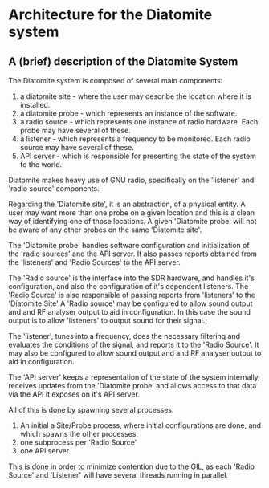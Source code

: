 # Architecture for the Diatomite system
## A (brief) description of the Diatomite System

The Diatomite system is composed of several main components:
1. a diatomite site - where the user may describe the location where it is installed.
2. a diatomite probe - which represents an instance of the software.
3. a radio source - which represents one instance of radio hardware. Each probe may have several of these.
4. a listener - which represents a frequency to be monitored. Each radio source may have several of these.
5. API server - which is responsible for presenting the state of the system to the world.

Diatomite makes heavy use of GNU radio, specifically on the 'listener' and 'radio source' components.

Regarding the 'Diatomite site', it is an abstraction, of a physical entity. A user may want more than one probe on a given location and this is a clean way of identifying one of those locations. A given 'Diatomite probe' will not be aware of any other probes on the same 'Diatomite site'.

The 'Diatomite probe' handles software configuration and initialization of the 'radio sources' and the API server.
It also passes reports obtained from the 'listeners' and 'Radio Sources' to the API server.

The 'Radio source' is the interface into the SDR hardware, and handles it's configuration, and also the configuration of it's dependent listeners.
The 'Radio Source' is also responsible of passing reports from 'listeners' to the 'Diatomite Site'
A 'Radio source' may be configured to allow sound output and and RF analyser output to aid in configuration. In this case the sound output is to allow 'listeners' to output sound for their signal.;

The 'listener', tunes into a frequency, does the necessary filtering and evaluates the conditions of the signal,
and reports it to the 'Radio Source'.
It may also be configured to allow sound output and and RF analyser output to aid in configuration.

The 'API server' keeps a representation of the state of the system internally, receives updates from the 'Diatomite probe' and allows access to that data via the API it exposes on it's API server.

All of this is done by spawning several processes.

1. An initial a Site/Probe process, where initial configurations are done, and which spawns the other processes.
2. one subprocess per 'Radio Source'
3. one API server.

This is done in order to minimize contention due to the GIL, as each 'Radio Source' and 'Listener' will have several threads running in parallel.
